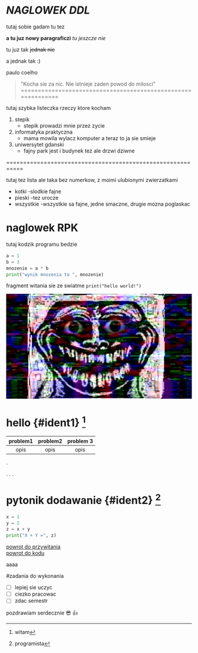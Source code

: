 # *NAGLOWEK DDL*

tutaj sobie gadam
tu tez

**a tu juz nowy paragraficzi**
*tu jeszcze nie*

tu juz tak
~~jednak nie~~

a jednak tak :)

paulo coelho

>"Kocha sie za nic. Nie istnieje zaden powod do milosci"
=============================================================

tutaj szybka listeczka rzeczy ktore kocham

1. stepik
    - stepik prowadzi mnie przez zycie
2. informatyka praktyczna
    - mama mowila wylacz komputer a teraz to ja sie smieje
3. uniwersytet gdanski
    - fajny park jest i budynek tez ale drzwi dziwne

===========================================================

tutaj tez lista ale taka bez numerkow, z moimi ulubionymi zwierzatkami

- kotki
    -slodkie fajne
- pieski
    -tez urocze
- wszystkie
    -wszystkie sa fajne, jedne smaczne, drugie mozna poglaskac

# naglowek RPK

tutaj kodzik programu bedzie

```py
a = 1
b = 3
mnozenie = a * b
print("wynik mnozenia to ", mnozenie)
```

fragment witania sie ze swiatme `print("hello world!")`



![123.jpg](123.jpg)

# hello {#ident1}  [^1]

| problem1 | problem2 | problem 3 |
|:---:            | :---:          |:---:             |
| opis          | opis          |   opis         |

.


.
.
.

# pytonik dodawanie {#ident2} [^2]
```py
x = 1
y = 2
z = x + y
print("X + Y =", z)
```

[powrot do przywitania](#ident1)  
[powrot do kodu](#ident2)  
[^1]: witam

[^2]: programista

aaaa

#zadania do wykonania
- [ ] lepiej sie uczyc
- [ ] ciezko pracowac
- [ ] zdac semestr

pozdrawiam serdecznie :sunglasses: :thumbsup:
